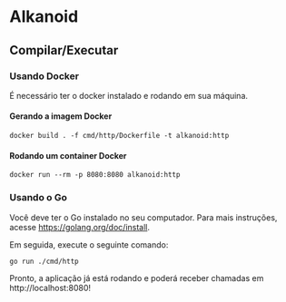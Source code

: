 Alkanoid
================


## Compilar/Executar

### Usando Docker

É necessário ter o docker instalado e rodando em sua máquina.

#### Gerando a imagem Docker
```
docker build . -f cmd/http/Dockerfile -t alkanoid:http
```

#### Rodando um container Docker
```
docker run --rm -p 8080:8080 alkanoid:http
```

### Usando o Go

Você deve ter o Go instalado no seu computador. 
Para mais instruções, acesse https://golang.org/doc/install.

Em seguida, execute o seguinte comando:
```
go run ./cmd/http
```

Pronto, a aplicação já está rodando e poderá receber chamadas em http://localhost:8080!
